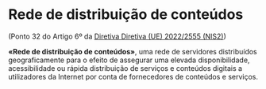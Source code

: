 # Rede de distribuição de conteúdos
(Ponto 32 do Artigo 6º da [Diretiva Diretiva (UE) 2022/2555 (NIS2)](https://eur-lex.europa.eu/legal-content/PT/TXT/?uri=CELEX:32022L2555))

**«Rede de distribuição de conteúdos»**, uma rede de servidores distribuídos geograficamente para o efeito de assegurar uma elevada disponibilidade, acessibilidade ou rápida distribuição de serviços e conteúdos digitais a utilizadores da Internet por conta de fornecedores de conteúdos e serviços.